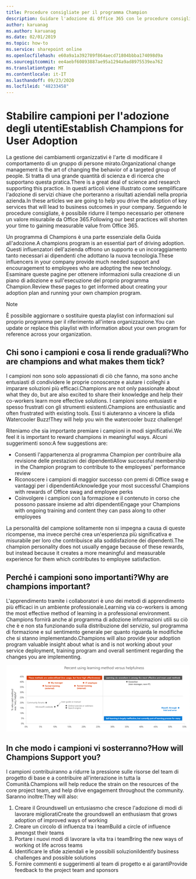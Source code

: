 ```yaml
---
title: Procedure consigliate per il programma Champion
description: Guidare l'adozione di Office 365 con le procedure consigliate del programma Champion
author: karuanag
ms.author: karuanag
ms.date: 02/01/2019
ms.topic: how-to
ms.service: sharepoint online
ms.openlocfilehash: e60a9a1a392789f864aecd71804bbba174098d9a
ms.sourcegitcommit: ee4aebf60893887ae95a1294a9ad8975539ea762
ms.translationtype: MT
ms.contentlocale: it-IT
ms.lasthandoff: 09/23/2020
ms.locfileid: "48233458"
---
```

# <a name="establish-champions-for-user-adoption"></a><span data-ttu-id="3e0b2-103">Stabilire campioni per l'adozione degli utenti</span><span class="sxs-lookup"><span data-stu-id="3e0b2-103">Establish Champions for User Adoption</span></span> 

<span data-ttu-id="3e0b2-104">La gestione dei cambiamenti organizzativi è l'arte di modificare il comportamento di un gruppo di persone mirato.</span><span class="sxs-lookup"><span data-stu-id="3e0b2-104">Organizational change management is the art of changing the behavior of a targeted group of people.</span></span> <span data-ttu-id="3e0b2-105">Si tratta di una grande quantità di scienza e di ricerca che supportano questa pratica.</span><span class="sxs-lookup"><span data-stu-id="3e0b2-105">There is a great deal of science and research supporting this practice.</span></span> <span data-ttu-id="3e0b2-106">In questi articoli viene illustrato come semplificare l'adozione di servizi chiave che porteranno a risultati aziendali nella propria azienda.</span><span class="sxs-lookup"><span data-stu-id="3e0b2-106">In these articles we are going to help you drive the adoption of key services that will lead to business outcomes in your company.</span></span>  <span data-ttu-id="3e0b2-107">Seguendo le procedure consigliate, è possibile ridurre il tempo necessario per ottenere un valore misurabile da Office 365.</span><span class="sxs-lookup"><span data-stu-id="3e0b2-107">Following our best practices will shorten your time to gaining measurable value from Office 365.</span></span>  

<span data-ttu-id="3e0b2-108">Un programma di Champions è una parte essenziale della Guida all'adozione.</span><span class="sxs-lookup"><span data-stu-id="3e0b2-108">A champions program is an essential part of driving adoption.</span></span> <span data-ttu-id="3e0b2-109">Questi influenzatori dell'azienda offrono un supporto e un incoraggiamento tanto necessari ai dipendenti che adottano la nuova tecnologia.</span><span class="sxs-lookup"><span data-stu-id="3e0b2-109">These influencers in your company provide much needed support and encouragement to employees who are adopting the new technology.</span></span> <span data-ttu-id="3e0b2-110">Esaminare queste pagine per ottenere informazioni sulla creazione di un piano di adozione e sull'esecuzione del proprio programma Champion.</span><span class="sxs-lookup"><span data-stu-id="3e0b2-110">Review these pages to get informed about creating your adoption plan and running your own champion program.</span></span> 

> [!NOTE]
> <span data-ttu-id="3e0b2-111">È possibile aggiornare o sostituire questa playlist con informazioni sul proprio programma per il riferimento all'intera organizzazione.</span><span class="sxs-lookup"><span data-stu-id="3e0b2-111">You can update or replace this playlist with information about your own program for reference across your organization.</span></span>

## <a name="who-are-champions-and-what-makes-them-tick"></a><span data-ttu-id="3e0b2-112">Chi sono i campioni e cosa li rende graduali?</span><span class="sxs-lookup"><span data-stu-id="3e0b2-112">Who are champions and what makes them tick?</span></span>

<span data-ttu-id="3e0b2-113">I campioni non sono solo appassionati di ciò che fanno, ma sono anche entusiasti di condividere le proprie conoscenze e aiutare i colleghi a imparare soluzioni più efficaci.</span><span class="sxs-lookup"><span data-stu-id="3e0b2-113">Champions are not only passionate about what they do, but are also excited to share their knowledge and help their co-workers learn more effective solutions.</span></span> <span data-ttu-id="3e0b2-114">I campioni sono entusiasti e spesso frustrati con gli strumenti esistenti.</span><span class="sxs-lookup"><span data-stu-id="3e0b2-114">Champions are enthusiastic and often frustrated with existing tools.</span></span> <span data-ttu-id="3e0b2-115">Essi ti aiuteranno a vincere la sfida Watercooler Buzz!</span><span class="sxs-lookup"><span data-stu-id="3e0b2-115">They will help you win the watercooler buzz challenge!</span></span>  

<span data-ttu-id="3e0b2-116">Riteniamo che sia importante premiare i campioni in modi significativi.</span><span class="sxs-lookup"><span data-stu-id="3e0b2-116">We feel it is important to reward champions in meaningful ways.</span></span> <span data-ttu-id="3e0b2-117">Alcuni suggerimenti sono:</span><span class="sxs-lookup"><span data-stu-id="3e0b2-117">A few suggestions are:</span></span>

- <span data-ttu-id="3e0b2-118">Consenti l'appartenenza al programma Champion per contribuire alla revisione delle prestazioni dei dipendenti</span><span class="sxs-lookup"><span data-stu-id="3e0b2-118">Allow successful membership in the Champion program to contribute to the employees' performance review</span></span>
- <span data-ttu-id="3e0b2-119">Riconoscere i campioni di maggior successo con premi di Office swag e vantaggi per i dipendenti</span><span class="sxs-lookup"><span data-stu-id="3e0b2-119">Acknowledge your most successful Champions with rewards of Office swag and employee perks</span></span>  
- <span data-ttu-id="3e0b2-120">Coinvolgere i campioni con la formazione e il contenuto in corso che possono passare insieme ad altri dipendenti</span><span class="sxs-lookup"><span data-stu-id="3e0b2-120">Engage your Champions with ongoing training and content they can pass along to other employees</span></span> 

<span data-ttu-id="3e0b2-121">La personalità del campione solitamente non si impegna a causa di queste ricompense, ma invece perché crea un'esperienza più significativa e misurabile per loro che contribuisce alla soddisfazione dei dipendenti.</span><span class="sxs-lookup"><span data-stu-id="3e0b2-121">The champion personality does not usually engage because of these rewards, but instead because it creates a more meaningful and measurable experience for them which contributes to employee satisfaction.</span></span> 

## <a name="why-are-champions-important"></a><span data-ttu-id="3e0b2-122">Perché i campioni sono importanti?</span><span class="sxs-lookup"><span data-stu-id="3e0b2-122">Why are champions important?</span></span> 

<span data-ttu-id="3e0b2-123">L'apprendimento tramite i collaboratori è uno dei metodi di apprendimento più efficaci in un ambiente professionale.</span><span class="sxs-lookup"><span data-stu-id="3e0b2-123">Learning via co-workers is among the most effective method of learning in a professional environment.</span></span> <span data-ttu-id="3e0b2-124">Champions fornirà anche al programma di adozione informazioni utili su ciò che è e non sta funzionando sulla distribuzione del servizio, sul programma di formazione e sul sentimento generale per quanto riguarda le modifiche che si stanno implementando.</span><span class="sxs-lookup"><span data-stu-id="3e0b2-124">Champions will also provide your adoption program valuable insight about what is and is not working about your service deployment, training program and overall sentiment regarding the changes you are implementing.</span></span>  

![Percentuale di utilizzo del metodo di apprendimento vs disponibilità](media/champstats.png)

## <a name="how-will-champions-support-you"></a><span data-ttu-id="3e0b2-126">In che modo i campioni vi sosterranno?</span><span class="sxs-lookup"><span data-stu-id="3e0b2-126">How will Champions Support you?</span></span>

<span data-ttu-id="3e0b2-127">I campioni contribuiranno a ridurre la pressione sulle risorse del team di progetto di base e a contribuire all'interazione in tutta la Comunità.</span><span class="sxs-lookup"><span data-stu-id="3e0b2-127">Champions will help reduce the strain on the resources of the core project team, and help drive engagement throughout the community.</span></span> <span data-ttu-id="3e0b2-128">Saranno inoltre:</span><span class="sxs-lookup"><span data-stu-id="3e0b2-128">They will also:</span></span>

1. <span data-ttu-id="3e0b2-129">Creare il Groundswell un entusiasmo che cresce l'adozione di modi di lavorare migliorati</span><span class="sxs-lookup"><span data-stu-id="3e0b2-129">Create the groundswell an enthusiasm that grows adoption of improved ways of working</span></span>
1. <span data-ttu-id="3e0b2-130">Creare un circolo di influenza tra i team</span><span class="sxs-lookup"><span data-stu-id="3e0b2-130">Build a circle of influence amongst their teams</span></span>
1. <span data-ttu-id="3e0b2-131">Portare i nuovi modi di lavorare la vita tra i team</span><span class="sxs-lookup"><span data-stu-id="3e0b2-131">Bring the new ways of working ot life across teams</span></span>
1. <span data-ttu-id="3e0b2-132">Identificare le sfide aziendali e le possibili soluzioni</span><span class="sxs-lookup"><span data-stu-id="3e0b2-132">Identify business challenges and possible solutions</span></span>
1. <span data-ttu-id="3e0b2-133">Fornire commenti e suggerimenti al team di progetto e ai garanti</span><span class="sxs-lookup"><span data-stu-id="3e0b2-133">Provide feedback to the project team and sponsors</span></span>
